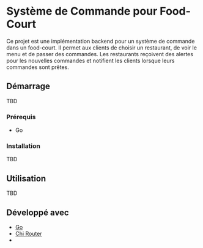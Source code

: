 # Système de Commande pour Food-Court

Ce projet est une implémentation backend pour un système de commande dans un
food-court. Il permet aux clients de choisir un restaurant, de voir le menu et
de passer des commandes. Les restaurants reçoivent des alertes pour les
nouvelles commandes et notifient les clients lorsque leurs commandes sont
prêtes.

## Démarrage

TBD

### Prérequis

- Go

### Installation

TBD

## Utilisation

TBD

## Développé avec

- [Go](https://golang.org/)
- [Chi Router](https://github.com/go-chi/chi)
-
